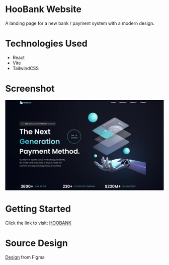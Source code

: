 # HooBank Website 
A landing page for a new bank / payment system with a modern design.

# Technologies Used
- React
- Vite 
- TailwindCSS 

# Screenshot
![Home page](./src/assets/Screenshot1.png)

# Getting Started
Click the link to visit: [HOOBANK](https://reactful-project.com/)

# Source Design
[Design](https://www.figma.com/file/bUGIPys15E78w9bs1l4tgS/HooBank?node-id=310%3A485&t=BVTQ0uw04rGuG8Ub-0) from Figma


